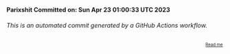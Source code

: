 **Parixshit Committed on: Sun Apr 23 01:00:33 UTC 2023** <!-- 4b592dc2-2d72-44f0-a952-ab4899b5b7f0 -->

###### This is an automated commit generated by a GitHub Actions workflow.

<div align="right"><sub><sup><a href="https://github.com/Parixshit/AutoCommit.git">Read me</a></sup></sub></div>
